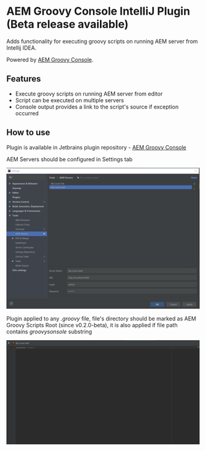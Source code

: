 # AEM Groovy Console IntelliJ Plugin (Beta release available)
Adds functionality for executing groovy scripts on running AEM server from Intellij IDEA.

Powered by [AEM Groovy Console](https://github.com/OlsonDigital/aem-groovy-console).

## Features

- Execute groovy scripts on running AEM server from editor
- Script can be executed on multiple servers
- Console output provides a link to the script's source if exception occurred

## How to use
Plugin is available in Jetbrains plugin repository - [AEM Groovy Console](https://plugins.jetbrains.com/plugin/10893-aem-groovy-console)

AEM Servers should be configured in Settings tab

![Screenshot](screenshot2.png)

Plugin applied to any *.groovy* file, file's directory should be marked as AEM Groovy Scripts Root (since v0.2.0-beta),
it is also applied if file path contains *groovysonsole* substring

![Screenshot](screenshot1.png)